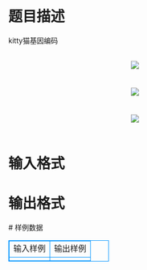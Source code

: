 # 

 
 # 题目描述 
<p>
kitty猫基因编码<br><br><center><img src="/source/joyoi/tyvj-3163/img/aHR0cDovL3d3dy5qb3lvaS5jbi9wcm9ibGVtL3R5dmotMzE2My9wcm9ibGVtc19pbWFnZXMvMTQ1MC8xLmJtcA==.bmp"></img></center>　　<br><br><center><img src="/source/joyoi/tyvj-3163/img/aHR0cDovL3d3dy5qb3lvaS5jbi9wcm9ibGVtL3R5dmotMzE2My9wcm9ibGVtc19pbWFnZXMvMTQ1MC8yLmJtcA==.bmp"></img></center>　　<br><br><center><img src="/source/joyoi/tyvj-3163/img/aHR0cDovL3d3dy5qb3lvaS5jbi9wcm9ibGVtL3R5dmotMzE2My9wcm9ibGVtc19pbWFnZXMvMTQ1MC8zLmJtcA==.bmp"></img></center>　</p> 

 
 # 输入格式 
<p>
</p> 

 
 # 输出格式 
<p>
</p> 
# 样例数据
<style>
        table,table tr th, table tr td { border:1px solid #0094ff; }
        table { width: 200px; min-height: 25px; line-height: 25px; text-align: center; border-collapse: collapse;}   
    </style>
<table>
	<tr>
		<td>输入样例</td>
		<td>输出样例</td>
	</tr>
<tr><td></td><td></td></tr></table>
